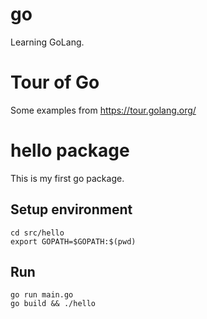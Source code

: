 # go

Learning GoLang.

# Tour of Go

Some examples from <a href="https://tour.golang.org/" target="_blank">https://tour.golang.org/</a>

# hello package

This is my first go package.

## Setup environment
```
cd src/hello
export GOPATH=$GOPATH:$(pwd)
```
## Run
```
go run main.go
go build && ./hello
```
